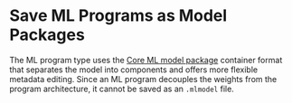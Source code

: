 # Save ML Programs as Model Packages

The ML program type uses the [Core ML model package](doc:new-in-coremltools#save-a-core-ml-model-package) container format that separates the model into components and offers more flexible metadata editing. Since an ML program decouples the weights from the program architecture, it cannot be saved as an `.mlmodel` file.
